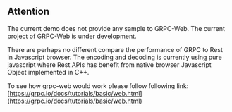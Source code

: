 ## Attention ##
 
The current demo does not provide any sample to GRPC-Web. The current project of GRPC-Web is under development.

There are perhaps no different compare the performance of GRPC to Rest in Javascript browser. The encoding and decoding
is currently using pure javascript where Rest APIs has benefit from native browser Javascript Object implemented in C++.

To see how grpc-web would work please follow following link: [https://grpc.io/docs/tutorials/basic/web.html](https://grpc.io/docs/tutorials/basic/web.html)